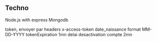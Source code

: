 ## Techno
Node.js with express
Mongodb

token, envoyer par headers x-access-token
date_naissance format MM-DD-YYYY
tokenExpiration 1mn
delai desactivation compte 2mn